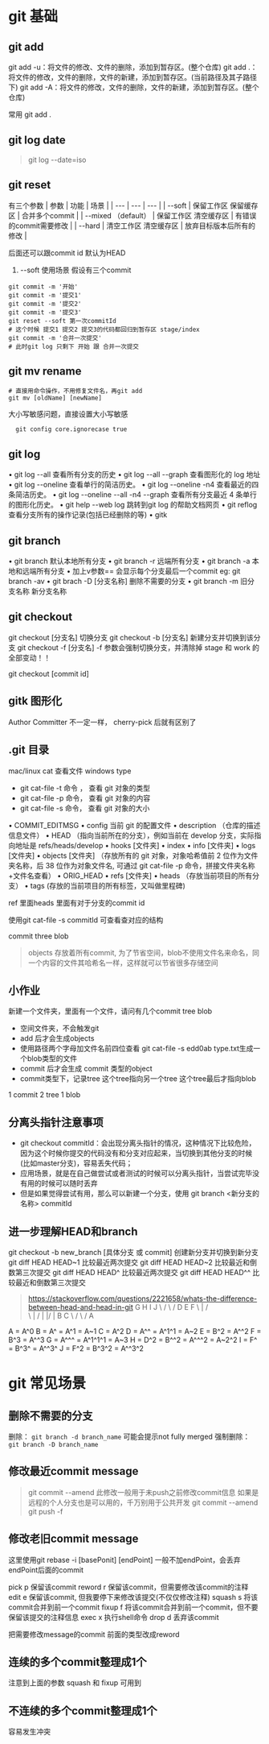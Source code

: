 
# git 基础
## git add
git add -u：将文件的修改、文件的删除，添加到暂存区。(整个仓库)
git add .： 将文件的修改，文件的删除，文件的新建，添加到暂存区。(当前路径及其子路径下)
git add -A：将文件的修改，文件的删除，文件的新建，添加到暂存区。(整个仓库)


常用 git add . 

## git log date 

> git log --date=iso

## git reset


有三个参数
|  参数  | 功能 | 场景 |
|  ---   | ---  | --- |
| --soft               | 保留工作区 保留缓存区 | 合并多个commit   |
| --mixed （default）  | 保留工作区 清空缓存区 | 有错误的commit需要修改   |
| --hard   | 清空工作区 清空缓存区 |  放弃目标版本后所有的修改   |

后面还可以跟commit id 默认为HEAD

1.  --soft 使用场景
假设有三个commit
```shell
git commit -m '开始'
git commit -m '提交1'
git commit -m '提交2'
git commit -m '提交3'
git reset --soft 第一次commitId
# 这个时候 提交1 提交2 提交3的代码都回归到暂存区 stage/index 
git commit -m '合并一次提交'
# 此时git log 只剩下 开始 跟 合并一次提交
```


## git mv    rename
```shell
# 直接用命令操作，不用修复文件名，再git add
git mv [oldName] [newName]
```

大小写敏感问题，直接设置大小写敏感
```shell
  git config core.ignorecase true
```
## git log
•	git log --all 查看所有分支的历史
•	git log --all --graph 查看图形化的 log 地址
•	git log --oneline 查看单行的简洁历史。
•	git log --oneline -n4 查看最近的四条简洁历史。
•	git log --oneline --all -n4 --graph 查看所有分支最近 4 条单行的图形化历史。
•	git help --web log 跳转到git log 的帮助文档网页
• git reflog 查看分支所有的操作记录(包括已经删除的等)
• gitk


## git branch 
• git branch 默认本地所有分支
• git branch -r 远端所有分支
• git branch -a 本地和远端所有分支
• 加上v参数== 会显示每个分支最后一个commit eg: git branch -av
• git brach -D [分支名称] 删除不需要的分支
• git branch -m 旧分支名称  新分支名称


## git checkout

git checkout [分支名] 切换分支
git checkout -b [分支名] 新建分支并切换到该分支
git checkout -f [分支名] -f 参数会强制切换分支，并清除掉 stage 和 work 的全部变动！！

git checkout [commit id]


## gitk 图形化

Author Committer 不一定一样， cherry-pick 后就有区别了


## .git 目录

mac/linux cat 查看文件  windows type


- git cat-file -t 命令 ， 查看 git 对象的类型
- git cat-file -p 命令， 查看 git 对象的内容
- git cat-file -s 命令， 查看 git 对象的大小


•	COMMIT_EDITMSG
•	config               当前 git 的配置文件
•	description      （仓库的描述信息文件）
•	HEAD             （指向当前所在的分支），例如当前在 develop 分支，实际指向地址是 refs/heads/develop
•	hooks [文件夹]
•	index
•	info [文件夹]
•	logs [文件夹]
•	objects [文件夹]    （存放所有的 git 对象，对象哈希值前 2 位作为文件夹名称，后 38 位作为对象文件名, 可通过 git cat-file -p 命令，拼接文件夹名称+文件名查看）
•	ORIG_HEAD
•	refs [文件夹] 
      •	heads  （存放当前项目的所有分支）
      •	tags      (存放的当前项目的所有标签，又叫做里程碑)


ref 里面heads 里面有对于分支的commit id

使用git cat-file -s commitId  可查看查对应的结构

commit three blob


> objects 存放着所有commit, 为了节省空间，blob不使用文件名来命名，同一个内容的文件其哈希名一样，这样就可以节省很多存储空间


## 小作业

新建一个文件夹，里面有一个文件，请问有几个commit tree blob

- 空间文件夹，不会触发git
- add 后才会生成objects
- 使用路径两个字母加文件名前四位查看 git cat-file -s edd0ab type.txt生成一个blob类型的文件
- commit 后才会生成 commit 类型的object
- commit类型下，记录tree  这个tree指向另一个tree 这个tree最后才指向blob

1 commit 2 tree 1 blob


## 分离头指针注意事项

- git checkout commitId：会出现分离头指针的情况，这种情况下比较危险，因为这个时候你提交的代码没有和分支对应起来，当切换到其他分支的时候(比如master分支)，容易丢失代码；
- 应用场景，就是在自己做尝试或者测试的时候可以分离头指针，当尝试完毕没有用的时候可以随时丢弃
- 但是如果觉得尝试有用，那么可以新建一个分支，使用  git branch \<新分支的名称> commitId

## 进一步理解HEAD和branch

git checkout -b new_branch [具体分支 或 commit] 创建新分支并切换到新分支
git diff HEAD HEAD~1 比较最近两次提交
git diff HEAD HEAD~2 比较最近和倒数第三次提交
git diff HEAD HEAD^  比较最近两次提交
git diff HEAD HEAD^^ 比较最近和倒数第三次提交


> https://stackoverflow.com/questions/2221658/whats-the-difference-between-head-and-head-in-git
G   H   I   J
 \ /     \ /
  D   E   F
   \  |  / \
    \ | /   |
     \|/    |
      B     C
       \   /
        \ /
         A

A = A^0
B = A^   = A^1     = A~1
C = A^2
D = A^^  = A^1^1   = A~2
E = B^2  = A^^2
F = B^3  = A^^3
G = A^^^ = A^1^1^1 = A~3
H = D^2  = B^^2    = A^^^2  = A~2^2
I = F^   = B^3^    = A^^3^
J = F^2  = B^3^2   = A^^3^2


# git 常见场景

## 删除不需要的分支

删除：
`git branch -d branch_name`   可能会提示not fully merged
强制删除：
`git branch -D branch_name`

## 修改最近commit message

> git commit --amend 此修改一般用于未push之前修改commit信息
如果是远程的个人分支也是可以用的，千万别用于公共开发
> git commit --amend
> git push -f

## 修改老旧commit message

这里使用git rebase -i [basePonit] [endPoint]  一般不加endPoint，会丢弃endPoint后面的commit


pick	  p	保留该commit
reword	r	保留该commit，但需要修改该commit的注释
edit	  e	保留该commit, 但我要停下来修改该提交(不仅仅修改注释)
squash	s	将该commit合并到前一个commit
fixup	  f	将该commit合并到前一个commit，但不要保留该提交的注释信息
exec	  x	执行shell命令
drop	  d	丢弃该commit

把需要修改message的commit 前面的类型改成reword


## 连续的多个commit整理成1个

注意到上面的参数
squash 和 fixup 可用到


## 不连续的多个commit整理成1个

容易发生冲突